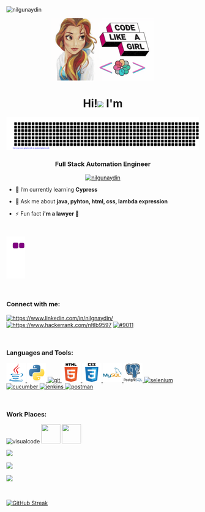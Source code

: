 <!-- ![](https://visitor-badge.glitch.me/badge?page_id=nilgunaydin.nilgunaydin) -->

<img src="https://komarev.com/ghpvc/?username=nilgunaydin&label=Profile%20views&color=0e75b6&style=flat"  alt="nilgunaydin"  >

<p align="center" ><img src="https://github.com/nilgunaydin/nilgunaydin/blob/main/codelikeagirl.gif?raw=true" alt="Coder GIF" width="270"/></p>

<h1 align="center">Hi!<img src="https://user-images.githubusercontent.com/42378118/110234147-e3259600-7f4e-11eb-95be-0c4047144dea.gif" width="40"> I'm </h1>

![gitartwork](gitartwork.svg) 
 
<h3 align="center">Full Stack Automation Engineer</h3>

<p align="center"> <a href="https://github.com/ryo-ma/github-profile-trophy"><img src="https://github-profile-trophy.vercel.app/?username=nilgunaydin&theme=juicyfresh&no-bg=true&margin-w=10" alt="nilgunaydin" /> </a> </p>

- 🌱 I’m currently learning **Cypress**

- 💬 Ask me about **java, pyhton, html, css, lambda expression**

- ⚡ Fun fact **i'm a lawyer 🤭**

<p>&nbsp;</p>

![snake gif](https://github.com/nilgunaydin/nilgunaydin/blob/output/github-contribution-grid-snake.gif)

<p>&nbsp;</p>

<h3 align="left">Connect with me:</h3>
<p align="left">
<a href="https://www.linkedin.com/in/nilgnaydin/" target="_blank"><img align="center" src="https://raw.githubusercontent.com/rahuldkjain/github-profile-readme-generator/master/src/images/icons/Social/linked-in-alt.svg" alt="https://www.linkedin.com/in/nilgnaydin/" height="30" width="40" /></a>
<a href="https://www.hackerrank.com/https://www.hackerrank.com/nltlb9597" target="_blank"><img align="center" src="https://raw.githubusercontent.com/rahuldkjain/github-profile-readme-generator/master/src/images/icons/Social/hackerrank.svg" alt="https://www.hackerrank.com/nltlb9597" height="30" width="40" /></a>
<a href="https://discord.gg/#9011" target="_blank"><img align="center" src="https://raw.githubusercontent.com/rahuldkjain/github-profile-readme-generator/master/src/images/icons/Social/discord.svg" alt="#9011" height="30" width="40" /></a>  
</p>

<p>&nbsp;</p>

<h3 align="left">Languages and Tools:</h3>
<p align="left"> <a href="https://www.java.com" target="_blank" rel="noreferrer"> <img src="https://raw.githubusercontent.com/devicons/devicon/master/icons/java/java-original.svg" alt="java" width="50" height="50"/> </a> <a href="https://www.python.org" target="_blank" rel="noreferrer"> <img src="https://raw.githubusercontent.com/devicons/devicon/master/icons/python/python-original.svg" alt="python" width="50" height="50"/> </a> <a href="https://git-scm.com/" target="_blank" rel="noreferrer"> <img src="https://www.vectorlogo.zone/logos/git-scm/git-scm-icon.svg" alt="git" width="50" height="50"/> </a> <a href="https://www.w3.org/html/" target="_blank" rel="noreferrer"> <img src="https://raw.githubusercontent.com/devicons/devicon/master/icons/html5/html5-original-wordmark.svg" alt="html5" width="50" height="50"/> </a>  <a href="https://www.w3schools.com/css/" target="_blank" rel="noreferrer"> <img src="https://raw.githubusercontent.com/devicons/devicon/master/icons/css3/css3-original-wordmark.svg" alt="css3" width="50" height="50"/> </a><a href="https://www.mysql.com/" target="_blank" rel="noreferrer"> <img src="https://raw.githubusercontent.com/devicons/devicon/master/icons/mysql/mysql-original-wordmark.svg" alt="mysql" width="50" height="50"/> </a> <a href="https://www.postgresql.org" target="_blank" rel="noreferrer"> <img src="https://raw.githubusercontent.com/devicons/devicon/master/icons/postgresql/postgresql-original-wordmark.svg" alt="postgresql" width="50" height="50"/> </a> <a href="https://www.selenium.dev" target="_blank" rel="noreferrer"> <img src="https://raw.githubusercontent.com/detain/svg-logos/780f25886640cef088af994181646db2f6b1a3f8/svg/selenium-logo.svg" alt="selenium" width="50" height="50"/> </a>  <a href="https://cucumber.com" target="_blank" rel="noreferrer"> <img src="https://brandslogos.com/wp-content/uploads/images/large/cucumber-logo.png" alt="cucumber" width="50" height="50"/> </a> <a href="https://www.jenkins.io" target="_blank" rel="noreferrer"> <img src="https://www.vectorlogo.zone/logos/jenkins/jenkins-icon.svg" alt="jenkins" width="50" height="50"/> </a> <a href="https://postman.com" target="_blank" rel="noreferrer"> <img src="https://www.vectorlogo.zone/logos/getpostman/getpostman-icon.svg" alt="postman" width="50" height="50"/> </a> </p>

<p>&nbsp;</p>

<h3 align="left">Work Places:</h3>


  <img src="https://user-images.githubusercontent.com/59020581/117362577-18555280-aec4-11eb-94ef-401c9f28eb38.png" alt="visualcode" width="50" height="50"/> <img src="https://ih1.redbubble.net/image.373803469.4778/pp,840x830-pad,1000x1000,f8f8f8.u2.jpg" width="50" height="50" /> <img src="https://pbs.twimg.com/profile_images/1206618215767584769/zl48EuhC_400x400.jpg" width="50" height="50" />
  </p> 

![](https://github-profile-summary-cards.vercel.app/api/cards/profile-details?username=nilgunaydin&theme=dracula)


![](https://github-profile-summary-cards.vercel.app/api/cards/most-commit-language?username=nilgunaydin&theme=dracula)

![](https://github-profile-summary-cards.vercel.app/api/cards/stats?username=nilgunaydin&theme=dracula) 

<p>&nbsp;</p>

[![GitHub Streak](http://github-readme-streak-stats.herokuapp.com?user=nilgunaydin&hide_border=true&date_format=M%20j%5B%2C%20Y%5D&stroke=8B24DD&fire=6700FF&sideLabels=AC1DCB&ring=8910DD&sideNums=9E1EF7&currStreakLabel=AC1DCB&currStreakNum=8910DD)](https://git.io/streak-stats)
